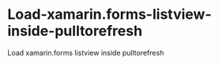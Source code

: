 # Load-xamarin.forms-listview-inside-pulltorefresh
Load xamarin.forms listview inside pulltorefresh
